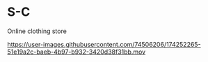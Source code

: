 # S-C
Online clothing store






https://user-images.githubusercontent.com/74506206/174252265-51e19a2c-baeb-4b97-b932-3420d38f31bb.mov

